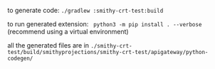 to generate code: `./gradlew :smithy-crt-test:build`

to run generated extension: ` python3 -m pip install . --verbose` (recommend using a virtual environment)

all the generated files are in `./smithy-crt-test/build/smithyprojections/smithy-crt-test/apigateway/python-codegen/`
